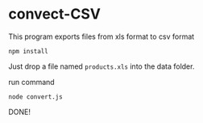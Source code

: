 # convect-CSV
This program exports files from xls format to csv format


```npm install```

Just drop a file named ```products.xls``` into the data folder.

run command
```
node convert.js      
```

DONE!


